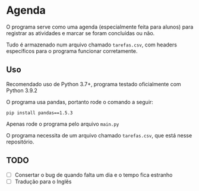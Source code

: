 # Agenda

O programa serve como uma agenda (especialmente feita para alunos) para registrar as atividades e marcar se foram concluídas ou não.

Tudo é armazenado num arquivo chamado `tarefas.csv`, com headers específicos para o programa funcionar corretamente.

## Uso

Recomendado uso de Python 3.7+, programa testado oficialmente com Python 3.9.2

O programa usa pandas, portanto rode o comando a seguir:

```
pip install pandas==1.5.3
```

Apenas rode o programa pelo arquivo `main.py`

O programa necessita de um arquivo chamado `tarefas.csv`, que está nesse repositório.

## TODO

- [ ] Consertar o bug de quando falta um dia e o tempo fica estranho
- [ ] Tradução para o Inglês
